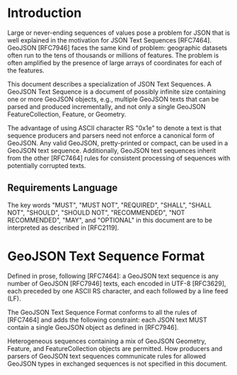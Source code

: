 # Introduction

Large or never-ending sequences of values pose a problem for JSON that
is well explained in the motivation for JSON Text Sequences [RFC7464].
GeoJSON [RFC7946] faces the same kind of problem: geographic datasets
often run to the tens of thousands or millions of features. The problem
is often amplified by the presence of large arrays of coordinates for
each of the features.

This document describes a specialization of JSON Text Sequences.
A GeoJSON Text Sequence is a document of possibly infinite size
containing one or more GeoJSON objects, e.g., multiple GeoJSON
texts that can be parsed and produced incrementally, and not only
a single GeoJSON FeatureCollection, Feature, or Geometry.

The advantage of using ASCII character RS "0x1e" to denote a text is
that sequence producers and parsers need not enforce a canonical form
of GeoJSON. Any valid GeoJSON, pretty-printed or compact, can be
used in a GeoJSON text sequence. Additionally, GeoJSON text sequences
inherit from the other [RFC7464] rules for consistent processing of
sequences with potentially corrupted texts.

## Requirements Language

The key words "MUST", "MUST NOT", "REQUIRED", "SHALL", "SHALL NOT",
"SHOULD", "SHOULD NOT", "RECOMMENDED", "NOT RECOMMENDED", "MAY", and
"OPTIONAL" in this document are to be interpreted as described in
[RFC2119].

# GeoJSON Text Sequence Format

Defined in prose, following [RFC7464]: a GeoJSON text sequence is any
number of GeoJSON [RFC7946] texts, each encoded in UTF-8 [RFC3629], each
preceded by one ASCII RS character, and each followed by a line feed
(LF).

The GeoJSON Text Sequence Format conforms to all the rules of [RFC7464]
and adds the following constraint: each JSON text MUST contain a single
GeoJSON object as defined in [RFC7946].

Heterogeneous sequences containing a mix of GeoJSON Geometry, Feature,
and FeatureCollection objects are permitted. How producers and parsers
of GeoJSON text sequences communicate rules for allowed GeoJSON types
in exchanged sequences is not specified in this document.

